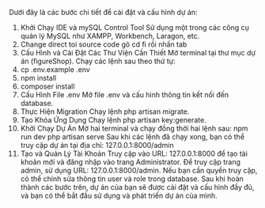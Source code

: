 Dưới đây là các bước chi tiết để cài đặt và cấu hình dự án:

1. Khởi Chạy IDE và mySQL Control Tool
Sử dụng một trong các công cụ quản lý MySQL như XAMPP, Workbench, Laragon, etc.
2. Change direct toi source code
gõ cd fi rồi nhấn tab
3. Cấu Hình và Cài Đặt Các Thư Viện Cần Thiết
Mở terminal tại thư mục dự án (figureShop).
Chạy các lệnh sau theo thứ tự:
 1. cp .env.example .env
 2. npm install
 3. composer install
4. Cấu Hình File .env
Mở file .env và cấu hình thông tin kết nối đến database.
5. Thực Hiện Migration
Chạy lệnh php artisan migrate.
6. Tạo Khóa Ứng Dụng
Chạy lệnh php artisan key:generate.
7. Khởi Chạy Dự Án
Mở hai terminal và chạy đồng thời hai lệnh sau:
npm run dev
php artisan serve
Sau khi các lệnh đã chạy xong, bạn có thể truy cập dự án tại địa chỉ: 127.0.0.1:8000/admin
8. Tạo và Quản Lý Tài Khoản
Truy cập vào URL: 127.0.0.1:8000 để tạo tài khoản mới và đăng nhập vào trang Administrator.
Để truy cập trang admin, sử dụng URL: 127.0.0.1:8000/admin. Nếu bạn cần quyền truy cập, có thể chỉnh sửa thông tin user và role trong database.
Sau khi hoàn thành các bước trên, dự án của bạn sẽ được cài đặt và cấu hình đầy đủ, và bạn có thể bắt đầu sử dụng và phát triển dự án của mình.
